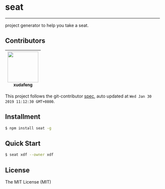 # seat

---

project generator to help you take a seat.

<!-- GITCONTRIBUTOR_START -->

## Contributors

|[<img src="https://avatars1.githubusercontent.com/u/1011681?v=4" width="100px;"/><br/><sub><b>xudafeng</b></sub>](https://github.com/xudafeng)<br/>|
| :---: |


This project follows the git-contributor [spec](https://github.com/xudafeng/git-contributor), auto updated at `Wed Jan 30 2019 11:12:30 GMT+0800`.

<!-- GITCONTRIBUTOR_END -->

## Installment

```bash
$ npm install seat -g
```

## Quick Start

```bash
$ seat xdf --owner xdf
```

## License

The MIT License (MIT)
